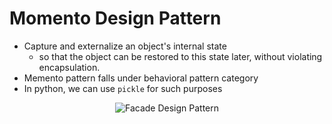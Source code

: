 # Momento Design Pattern
* Capture and externalize an object's internal state
    * so that the object can be restored to this state later, without violating encapsulation.
* Memento pattern falls under behavioral pattern category
* In python, we can use `pickle` for such purposes

<p align="center"><img src="https://i.imgur.com/kqCYN2y.png" alt="Facade Design Pattern"></p>